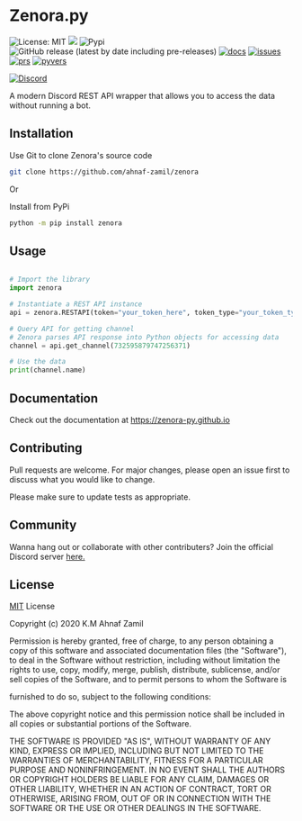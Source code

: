 # Zenora.py

![License: MIT](https://img.shields.io/badge/License-MIT-yellow.svg) ![](https://travis-ci.org/ahnaf-zamil/zenora.svg?branch=master) ![Pypi](https://img.shields.io/pypi/v/zenora.svg)
![GitHub release (latest by date including pre-releases)](https://img.shields.io/github/v/release/ahnaf-zamil/zenora?include_prereleases) [![docs](https://img.shields.io/badge/documentation-up-00FF00.svg)](https://zenora-py.github.io) [![issues](https://img.shields.io/github/issues-raw/ahnaf-zamil/zenora)](https://github.com/nekokatt/ahnaf-zamil/zenora) [![prs](https://img.shields.io/github/issues-pr/ahnaf-zamil/zenora)](https://github.com/ahnaf-zamil/zenora/pulls) [![pyvers](https://img.shields.io/pypi/pyversions/zenora)](https://pypi.org/project/zenora)

[![Discord](https://discord.com/api/guilds/753859568764977194/widget.png?style=banner2)](https://discord.gg/2Buh3N9)

A modern Discord REST API wrapper that allows you to access the data without running a bot.

## Installation

Use Git to clone Zenora's source code

```bash
git clone https://github.com/ahnaf-zamil/zenora
```

Or

Install from PyPi

```bash
python -m pip install zenora
```

## Usage

```python

# Import the library
import zenora

# Instantiate a REST API instance
api = zenora.RESTAPI(token="your_token_here", token_type="your_token_type_here")

# Query API for getting channel
# Zenora parses API response into Python objects for accessing data
channel = api.get_channel(732595879747256371)

# Use the data
print(channel.name)

```


## Documentation

Check out the documentation at https://zenora-py.github.io

## Contributing

Pull requests are welcome. For major changes, please open an issue first to discuss what you would like to change.

Please make sure to update tests as appropriate.

## Community

Wanna hang out or collaborate with other contributers?
Join the official Discord server [here.](https://discord.gg/2Buh3N9)

## License

[MIT](https://choosealicense.com/licenses/mit/) License

Copyright (c) 2020 K.M Ahnaf Zamil

Permission is hereby granted, free of charge, to any person obtaining a copy
of this software and associated documentation files (the "Software"), to deal
in the Software without restriction, including without limitation the rights
to use, copy, modify, merge, publish, distribute, sublicense, and/or sell
copies of the Software, and to permit persons to whom the Software is

furnished to do so, subject to the following conditions:

The above copyright notice and this permission notice shall be included in all
copies or substantial portions of the Software.

THE SOFTWARE IS PROVIDED "AS IS", WITHOUT WARRANTY OF ANY KIND, EXPRESS OR
IMPLIED, INCLUDING BUT NOT LIMITED TO THE WARRANTIES OF MERCHANTABILITY,
FITNESS FOR A PARTICULAR PURPOSE AND NONINFRINGEMENT. IN NO EVENT SHALL THE
AUTHORS OR COPYRIGHT HOLDERS BE LIABLE FOR ANY CLAIM, DAMAGES OR OTHER
LIABILITY, WHETHER IN AN ACTION OF CONTRACT, TORT OR OTHERWISE, ARISING FROM,
OUT OF OR IN CONNECTION WITH THE SOFTWARE OR THE USE OR OTHER DEALINGS IN THE
SOFTWARE.
